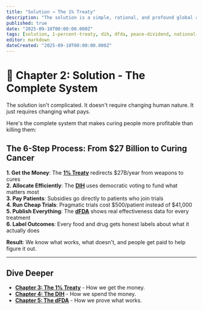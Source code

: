 ```yaml
---
title: "Solution → The 1% Treaty"
description: "The solution is a simple, rational, and profound global accord: The 1% Treaty. By redirecting a tiny fraction of military spending, we can make curing people more profitable than killing them."
published: true
date: "2025-09-10T00:00:00.000Z"
tags: [solution, 1-percent-treaty, dih, dfda, peace-dividend, national-security, victory-bonds]
editor: markdown
dateCreated: "2025-09-10T00:00:00.000Z"
---
```


# 📖 Chapter 2: Solution - The Complete System

The solution isn't complicated. It doesn't require changing human nature. It just requires changing what pays.

Here's the complete system that makes curing people more profitable than killing them:

## The 6-Step Process: From $27 Billion to Curing Cancer

**1. Get the Money**: The **[1% Treaty](./1-percent-treaty.md)** redirects $27B/year from weapons to cures  
**2. Allocate Efficiently**: The **[DIH](./dih.md)** uses democratic voting to fund what matters most  
**3. Pay Patients**: Subsidies go directly to patients who join trials  
**4. Run Cheap Trials**: Pragmatic trials cost $500/patient instead of $41,000  
**5. Publish Everything**: The **[dFDA](./dfda.md)** shows real effectiveness data for every treatment  
**6. Label Outcomes**: Every food and drug gets honest labels about what it actually does  

**Result**: We know what works, what doesn't, and people get paid to help figure it out.

---

## Dive Deeper

- **[Chapter 3: The 1% Treaty](./1-percent-treaty.md)** - How we get the money.
- **[Chapter 4: The DIH](./dih.md)** - How we spend the money.
- **[Chapter 5: The dFDA](./dfda.md)** - How we prove what works.
